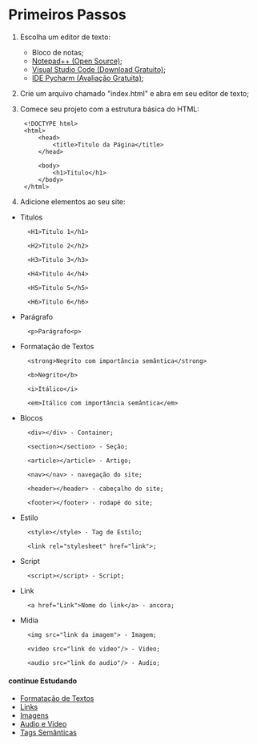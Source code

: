 # Primeiros Passos
1. Escolha um editor de texto:
    - Bloco de notas;
    - <a href="https://notepad-plus-plus.org/downloads/">Notepad++ (Open Source)</a>;
    - <a href="https://visualstudio.microsoft.com/pt-br/downloads/">Visual Studio Code (Download Gratuito)</a>;
    - <a href="https://www.jetbrains.com/pt-br/pycharm/download/#section=windows">IDE Pycharm (Avaliação Gratuita)</a>;

2. Crie um arquivo chamado "index.html" e abra em seu editor de texto;

3. Comece seu projeto com a estrutura básica do HTML:

        <!DOCTYPE html>
        <html>
            <head>
                <title>Titulo da Página</title>
            </head>

            <body>
                <h1>Titulo</h1>
            </body>
        </html>

4. Adicione elementos ao seu site:

- Titulos

        <H1>Titulo 1</h1>

        <H2>Titulo 2</h2>

        <H3>Titulo 3</h3>

        <H4>Titulo 4</h4> 

        <H5>Titulo 5</h5>

        <H6>Titulo 6</h6>

- Parágrafo                  

        <p>Parágrafo<p>          

- Formatação de Textos
        
        <strong>Negrito com importância semântica</strong>

        <b>Negrito</b>

        <i>Itálico</i>

        <em>Itálico com importância semântica</em>
    
- Blocos

        <div></div> - Container;

        <section></section> - Seção;

        <article></article> - Artigo;

        <nav></nav> - navegação do site;

        <header></header> - cabeçalho do site;

        <footer></footer> - rodapé do site;

- Estilo
        
        <style></style> - Tag de Estilo;
        
        <link rel="stylesheet" href="link">;

- Script
        
        <script></script> - Script;

- Link
        
        <a href="Link">Nome do link</a> - ancora;

- Midia
        
        <img src="link da imagem"> - Imagem;

        <video src="link do video"/> - Video;

        <audio src="link do audio"/> - Audio;


#### continue Estudando
- <a href="https://github.com/wesleybertipaglia/html-para-iniciantes/blob/main/3.%20Formatacao%20de%20Textos.md">Formatação de Textos</a>
- <a href="https://github.com/wesleybertipaglia/html-para-iniciantes/blob/main/4.%20Links.md">Links</a>
- <a href="https://github.com/wesleybertipaglia/html-para-iniciantes/blob/main/5.%20Imagens.md">Imagens</a>
- <a href="https://github.com/wesleybertipaglia/html-para-iniciantes/blob/main/6.%20Audio%20e%20Video.md">Audio e Video</a>
- <a href="https://github.com/wesleybertipaglia/html-para-iniciantes/blob/main/7.%20Tags%20Semanticas.md">Tags Semânticas</a>
